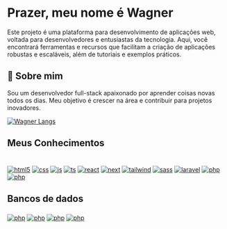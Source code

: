 # Prazer, meu nome é Wagner 

Este projeto é uma plataforma para desenvolvimento de aplicações web, voltada para desenvolvedores e entusiastas da tecnologia. Aqui, você encontrará ferramentas e recursos que facilitam a criação de aplicações robustas e escaláveis, além de tutoriais e exemplos práticos.
## 🚀 Sobre mim
Sou um desenvolvedor full-stack apaixonado por aprender coisas novas todos os dias. Meu objetivo é crescer na área e contribuir para projetos inovadores.

[![Wagner Langs](https://github-readme-stats.vercel.app/api/top-langs/?wagner333=anuraghazra&layout=pie)](https://github.com/anuraghazra/github-readme-stats)
        
## Meus Conhecimentos
<div dir="auto"><br>
   <a target="_blank" rel="noopener noreferrer nofollow" href="https://camo.githubusercontent.com/d8cbdd24354063dffb20fd6623aa8716d5db12d7773ca6f543546ac07490e15d/68747470733a2f2f696d672e736869656c64732e696f2f62616467652f48544d4c2d4535344232353f7374796c653d666f722d7468652d6261646765266c6f676f3d68746d6c35266c6f676f436f6c6f723d7768697465"><img align="middle" alt="html5" src="https://camo.githubusercontent.com/d8cbdd24354063dffb20fd6623aa8716d5db12d7773ca6f543546ac07490e15d/68747470733a2f2f696d672e736869656c64732e696f2f62616467652f48544d4c2d4535344232353f7374796c653d666f722d7468652d6261646765266c6f676f3d68746d6c35266c6f676f436f6c6f723d7768697465" data-canonical-src="https://img.shields.io/badge/HTML-E54B25?style=for-the-badge&amp;logo=html5&amp;logoColor=white" style="max-width: 100%;"></a>
   <a target="_blank" rel="noopener noreferrer nofollow" href="https://camo.githubusercontent.com/001d4637c08910acf414f12a1682879a1f99867f6f9a3550f0541e7d03dd34a2/68747470733a2f2f696d672e736869656c64732e696f2f62616467652f435353332d3135373242363f7374796c653d666f722d7468652d6261646765266c6f676f3d63737333266c6f676f436f6c6f723d7768697465"><img align="middle" alt="css" src="https://camo.githubusercontent.com/001d4637c08910acf414f12a1682879a1f99867f6f9a3550f0541e7d03dd34a2/68747470733a2f2f696d672e736869656c64732e696f2f62616467652f435353332d3135373242363f7374796c653d666f722d7468652d6261646765266c6f676f3d63737333266c6f676f436f6c6f723d7768697465" data-canonical-src="https://img.shields.io/badge/CSS3-1572B6?style=for-the-badge&amp;logo=css3&amp;logoColor=white" style="max-width: 100%;"></a>
   <a target="_blank" rel="noopener noreferrer nofollow" href="https://camo.githubusercontent.com/b50d4b5449ac9bed0fc02238425fd56db93011d5019563595023ff0bb1a02162/68747470733a2f2f696d672e736869656c64732e696f2f62616467652f4a6176615363726970742d4637444631453f7374796c653d666f722d7468652d6261646765266c6f676f3d6a617661736372697074266c6f676f436f6c6f723d626c61636b"><img align="middle" alt="js" src="https://camo.githubusercontent.com/b50d4b5449ac9bed0fc02238425fd56db93011d5019563595023ff0bb1a02162/68747470733a2f2f696d672e736869656c64732e696f2f62616467652f4a6176615363726970742d4637444631453f7374796c653d666f722d7468652d6261646765266c6f676f3d6a617661736372697074266c6f676f436f6c6f723d626c61636b" data-canonical-src="https://img.shields.io/badge/JavaScript-F7DF1E?style=for-the-badge&amp;logo=javascript&amp;logoColor=black" style="max-width: 100%;"></a>
   <a target="_blank" rel="noopener noreferrer nofollow" href="https://camo.githubusercontent.com/8e77945348567678f7ac7879dfb294400492ed429d16392c98db21a7c00934d2/68747470733a2f2f696d672e736869656c64732e696f2f62616467652f547970655363726970742d3030374143433f7374796c653d666f722d7468652d6261646765266c6f676f3d74797065736372697074266c6f676f436f6c6f723d7768697465"><img align="middle" alt="ts" src="https://camo.githubusercontent.com/8e77945348567678f7ac7879dfb294400492ed429d16392c98db21a7c00934d2/68747470733a2f2f696d672e736869656c64732e696f2f62616467652f547970655363726970742d3030374143433f7374796c653d666f722d7468652d6261646765266c6f676f3d74797065736372697074266c6f676f436f6c6f723d7768697465" data-canonical-src="https://img.shields.io/badge/TypeScript-007ACC?style=for-the-badge&amp;logo=typescript&amp;logoColor=white" style="max-width: 100%;"></a>
   <a target="_blank" rel="noopener noreferrer nofollow" href="https://camo.githubusercontent.com/3467eb8e0dc6bdaa8fa6e979185d371ab39c105ec7bd6a01048806b74378d24c/68747470733a2f2f696d672e736869656c64732e696f2f62616467652f52656163742d3230323332413f7374796c653d666f722d7468652d6261646765266c6f676f3d7265616374266c6f676f436f6c6f723d363144414642"><img align="middle" alt="react" src="https://camo.githubusercontent.com/3467eb8e0dc6bdaa8fa6e979185d371ab39c105ec7bd6a01048806b74378d24c/68747470733a2f2f696d672e736869656c64732e696f2f62616467652f52656163742d3230323332413f7374796c653d666f722d7468652d6261646765266c6f676f3d7265616374266c6f676f436f6c6f723d363144414642" data-canonical-src="https://img.shields.io/badge/React-20232A?style=for-the-badge&amp;logo=react&amp;logoColor=61DAFB" style="max-width: 100%;"></a>
   <a target="_blank" rel="noopener noreferrer nofollow" href="https://camo.githubusercontent.com/8d3cab7d0e78e51a4d121d248cf3b49b310eefd93c105c2bb05c19b73da2dbbb/68747470733a2f2f696d672e736869656c64732e696f2f62616467652f4e6578742e6a732d3030303030463f7374796c653d666f722d7468652d6261646765266c6f676f3d6e6578742e6a73266c6f676f436f6c6f723d7768697465"><img align="middle" alt="next" src="https://camo.githubusercontent.com/8d3cab7d0e78e51a4d121d248cf3b49b310eefd93c105c2bb05c19b73da2dbbb/68747470733a2f2f696d672e736869656c64732e696f2f62616467652f4e6578742e6a732d3030303030463f7374796c653d666f722d7468652d6261646765266c6f676f3d6e6578742e6a73266c6f676f436f6c6f723d7768697465" data-canonical-src="https://img.shields.io/badge/Next.js-00000F?style=for-the-badge&amp;logo=next.js&amp;logoColor=white" style="max-width: 100%;"></a>
   <a target="_blank" rel="noopener noreferrer nofollow" href="https://camo.githubusercontent.com/95759dac505a57f5a260db91eca6f7a0c852a095cb271cc6d37c413081c5f799/68747470733a2f2f696d672e736869656c64732e696f2f62616467652f5461696c77696e645f4353532d3338423241433f7374796c653d666f722d7468652d6261646765266c6f676f3d7461696c77696e642d637373266c6f676f436f6c6f723d7768697465"><img align="middle" alt="tailwind" src="https://camo.githubusercontent.com/95759dac505a57f5a260db91eca6f7a0c852a095cb271cc6d37c413081c5f799/68747470733a2f2f696d672e736869656c64732e696f2f62616467652f5461696c77696e645f4353532d3338423241433f7374796c653d666f722d7468652d6261646765266c6f676f3d7461696c77696e642d637373266c6f676f436f6c6f723d7768697465" data-canonical-src="https://img.shields.io/badge/Tailwind_CSS-38B2AC?style=for-the-badge&amp;logo=tailwind-css&amp;logoColor=white" style="max-width: 100%;"></a>
   <a target="_blank" rel="noopener noreferrer nofollow" href="https://camo.githubusercontent.com/65090b407152f7dfa21a269a41f62518692e27e00e911562701609de13c4739e/68747470733a2f2f696d672e736869656c64732e696f2f62616467652f536173732d4343363639393f7374796c653d666f722d7468652d6261646765266c6f676f3d73617373266c6f676f436f6c6f723d7768697465"><img align="middle" alt="sass" src="https://camo.githubusercontent.com/65090b407152f7dfa21a269a41f62518692e27e00e911562701609de13c4739e/68747470733a2f2f696d672e736869656c64732e696f2f62616467652f536173732d4343363639393f7374796c653d666f722d7468652d6261646765266c6f676f3d73617373266c6f676f436f6c6f723d7768697465" data-canonical-src="https://img.shields.io/badge/Sass-CC6699?style=for-the-badge&amp;logo=sass&amp;logoColor=white" style="max-width: 100%;"></a>
   <a target="_blank" rel="noopener noreferrer nofollow" href="https://camo.githubusercontent.com/c5ae999cb4d8daf7d57699616f1b2f724b90c52de52779edf14fa646f1e5daad/68747470733a2f2f696d672e736869656c64732e696f2f62616467652f4c61726176656c2d6635333832653f7374796c653d666f722d7468652d6261646765266c6f676f3d6c61726176656c266c6f676f436f6c6f723d7768697465"><img align="middle" alt="laravel" src="https://camo.githubusercontent.com/c5ae999cb4d8daf7d57699616f1b2f724b90c52de52779edf14fa646f1e5daad/68747470733a2f2f696d672e736869656c64732e696f2f62616467652f4c61726176656c2d6635333832653f7374796c653d666f722d7468652d6261646765266c6f676f3d6c61726176656c266c6f676f436f6c6f723d7768697465" data-canonical-src="https://img.shields.io/badge/Laravel-f5382e?style=for-the-badge&amp;logo=laravel&amp;logoColor=white" style="max-width: 100%;"></a>
   <a target="_blank" rel="noopener noreferrer nofollow" href="https://camo.githubusercontent.com/3f769112e552ead1150677478c338744a8ce405e5dca913c01ef54010cc5fffc/68747470733a2f2f696d672e736869656c64732e696f2f62616467652f5048502d6138633766613f7374796c653d666f722d7468652d6261646765266c6f676f3d706870266c6f676f436f6c6f723d626c61636b"><img align="middle" alt="php" src="https://camo.githubusercontent.com/3f769112e552ead1150677478c338744a8ce405e5dca913c01ef54010cc5fffc/68747470733a2f2f696d672e736869656c64732e696f2f62616467652f5048502d6138633766613f7374796c653d666f722d7468652d6261646765266c6f676f3d706870266c6f676f436f6c6f723d626c61636b" data-canonical-src="https://img.shields.io/badge/PHP-a8c7fa?style=for-the-badge&amp;logo=php&amp;logoColor=black" style="max-width: 100%;"></a>
    <a target="_blank" rel="noopener noreferrer nofollow" href="https://camo.githubusercontent.com/3f769112e552ead1150677478c338744a8ce405e5dca913c01ef54010cc5fffc/68747470733a2f2f696d672e736869656c64732e696f2f62616467652f5048502d6138633766613f7374796c653d666f722d7468652d6261646765266c6f676f3d706870266c6f676f436f6c6f723d626c61636b"><img align="middle" alt="php" src="https://img.shields.io/badge/Bootstrap-563D7C?style=for-the-badge&logo=bootstrap&logoColor=whit" data-canonical-src="https://img.shields.io/badge/PHP-a8c7fa?style=for-the-badge&amp;logo=php&amp;logoColor=black" style="max-width: 100%;"></a>
</div>

## Bancos de dados
<div>
    <a target="_blank" rel="noopener noreferrer nofollow" href="https://camo.githubusercontent.com/3f769112e552ead1150677478c338744a8ce405e5dca913c01ef54010cc5fffc/68747470733a2f2f696d672e736869656c64732e696f2f62616467652f5048502d6138633766613f7374796c653d666f722d7468652d6261646765266c6f676f3d706870266c6f676f436f6c6f723d626c61636b"><img align="middle" alt="php" src="https://img.shields.io/badge/MySQL-00000F?style=for-the-badge&logo=mysql&logoColor=white" data-canonical-src="https://img.shields.io/badge/PHP-a8c7fa?style=for-the-badge&amp;logo=php&amp;logoColor=black" style="max-width: 100%;"></a>
   <a target="_blank" rel="noopener noreferrer nofollow" href="https://camo.githubusercontent.com/3f769112e552ead1150677478c338744a8ce405e5dca913c01ef54010cc5fffc/68747470733a2f2f696d672e736869656c64732e696f2f62616467652f5048502d6138633766613f7374796c653d666f722d7468652d6261646765266c6f676f3d706870266c6f676f436f6c6f723d626c61636b"><img align="middle" alt="php" src="https://img.shields.io/badge/PostgreSQL-316192?style=for-the-badge&logo=postgresql&logoColor=white" data-canonical-src="https://img.shields.io/badge/PHP-a8c7fa?style=for-the-badge&amp;logo=php&amp;logoColor=black" style="max-width: 100%;"></a>
   <a target="_blank" rel="noopener noreferrer nofollow" href="https://camo.githubusercontent.com/3f769112e552ead1150677478c338744a8ce405e5dca913c01ef54010cc5fffc/68747470733a2f2f696d672e736869656c64732e696f2f62616467652f5048502d6138633766613f7374796c653d666f722d7468652d6261646765266c6f676f3d706870266c6f676f436f6c6f723d626c61636b"><img align="middle" alt="php" src="https://img.shields.io/badge/MongoDB-4EA94B?style=for-the-badge&logo=mongodb&logoColor=white" data-canonical-src="https://img.shields.io/badge/PHP-a8c7fa?style=for-the-badge&amp;logo=php&amp;logoColor=black" style="max-width: 100%;"></a> <a target="_blank" rel="noopener noreferrer nofollow" href="https://camo.githubusercontent.com/3f769112e552ead1150677478c338744a8ce405e5dca913c01ef54010cc5fffc/68747470733a2f2f696d672e736869656c64732e696f2f62616467652f5048502d6138633766613f7374796c653d666f722d7468652d6261646765266c6f676f3d706870266c6f676f436f6c6f723d626c61636b"><img align="middle" alt="php" src="https://img.shields.io/badge/SQLite-07405E?style=for-the-badge&logo=sqlite&logoColor=white" data-canonical-src="https://img.shields.io/badge/PHP-a8c7fa?style=for-the-badge&amp;logo=php&amp;logoColor=black" style="max-width: 100%;"></a>
</div>


